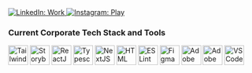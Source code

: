 <a href="https://www.linkedin.com/in/terraelise/">
  <img src="https://img.shields.io/badge/Come_for_the_business-blue?style=for-the-badge&logo=linkedin&logoColor=white" alt="LinkedIn: Work"/>
</a>

<a href="https://www.instagram.com/terraelise/">
  <img src="https://img.shields.io/badge/Stay_for_my_adventures-E4405F?style=for-the-badge&logo=instagram&logoColor=white" alt="Instagram: Play"/>
</a>

### Current Corporate Tech Stack and Tools

<div>
<img src='https://cdn.jsdelivr.net/gh/devicons/devicon/icons/tailwindcss/tailwindcss-plain.svg' width="40" height="40" alt="TailwindCSS">
<img src='https://cdn.jsdelivr.net/gh/devicons/devicon/icons/storybook/storybook-original.svg' width="40" height="40" alt="Storybook">
<img src='https://cdn.jsdelivr.net/gh/devicons/devicon/icons/react/react-original.svg' width="40" height="40" alt="ReactJS">
<img src='https://cdn.jsdelivr.net/gh/devicons/devicon/icons/typescript/typescript-original.svg' width="40" height="40" alt="Typescript">
<img src='https://cdn.jsdelivr.net/gh/devicons/devicon/icons/nextjs/nextjs-original.svg' width="40" height="40" alt="NextJS">
<img src='https://cdn.jsdelivr.net/gh/devicons/devicon/icons/html5/html5-original.svg' width="40" height="40" alt="HTML">
<img src='https://cdn.jsdelivr.net/gh/devicons/devicon/icons/eslint/eslint-original.svg' width="40" height="40" alt="ESLint">
<img src='https://cdn.jsdelivr.net/gh/devicons/devicon/icons/figma/figma-original.svg' width="40" height="40" alt="Figma">
<img src='https://cdn.jsdelivr.net/gh/devicons/devicon/icons/illustrator/illustrator-plain.svg' width="40" height="40" alt="Adobe Illustrator">
<img src='https://cdn.jsdelivr.net/gh/devicons/devicon/icons/photoshop/photoshop-plain.svg' width="40" height="40" alt="Adobe Photoshop">
<img src='https://cdn.jsdelivr.net/gh/devicons/devicon/icons/vscode/vscode-original.svg' width="40" height="40" alt="VSCode">
</div>

<!--
notes to self: https://www.sitepoint.com/github-profile-readme/
https://img.shields.io/badge/ & https://hendrasob.github.io/badges/
https://github.com/anuraghazra/github-readme-stats
https://github.com/devicons/devicon/tree/master/icons & https://devicon.dev/
https://github.com/ikatyang/emoji-cheat-sheet/blob/master/README.md
-->
